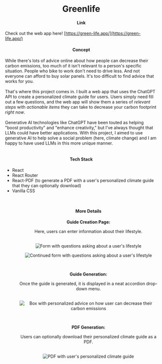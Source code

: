 <h1 align="center">Greenlife</h1>



<h4 align="center">Link</h4>

Check out the web app here! [https://green-life.app/](https://green-life.app/) 
<br />



<h4 align="center">Concept</h4>
While there's lots of advice online about how people can decrease their carbon emissions, too much of it isn't relevant to a person's specific situation. People who bike to work don't need to drive less. And not everyone can afford to buy solar panels. It's too difficult to find advice that works for you.
<br />
<br />
That's where this project comes in. I built a web app that uses the ChatGPT API to create a personalized climate guide for users. Users simply need fill out a few questions, and the web app will show them a series of <em>relevant steps</em> with <em>actionable items</em> they can take to decrease your carbon footprint <em>right now</em>. 
<br />
<br />
Generative AI technologies like ChatGPT have been touted as helping "boost productivity" and "enhance creativity," but I've always thought that LLMs could have better applications. With this project, I aimed to use generative AI to help solve a social problem (here, climate change) and I am happy to have used LLMs in this more unique manner. 
<br />
<br />



<h4 align="center">Tech Stack</h4>
<ul>
    <li>React</li>
    <li>React Router</li>
    <li>React-PDF (to generate a PDF with a user's personalized climate guide that they can optionally download)</li>
    <li>Vanilla CSS</li>
<ul>

<br />



<h4 align="center">More Details</h4>
<div align="center">
<p><strong>Guide Creation Page:</strong></p>
Here, users can enter information about their lifestyle.

<br />
<br />

![Form with questions asking about a user's lifestyle](https://github.com/user-attachments/assets/776d0ada-8e7d-4e4e-a940-7a7b70451a65)

![Continued form with questions asking about a user's lifestyle](https://github.com/user-attachments/assets/70c48328-c842-40c3-b2f5-94f49c0af96c)

<br />

<p><strong>Guide Generation:</strong></p> 
Once the guide is generated, it is displayed in a neat accordion drop-down menu. 

<br />
<br />

![Box with personalized advice on how user can decrease their carbon emissions](https://github.com/user-attachments/assets/ca1d078d-f1db-42f1-a334-d470a5d394c5)

<br />

<p><strong>PDF Generation:</strong></p> 
Users can optionally download their personalized climate guide as a PDF.  

<br />
<br />

![PDF with user's personalized climate guide](https://github.com/user-attachments/assets/c02f1c2a-5f38-47d8-876f-d39ac2d59d03)

<br />
</div>
